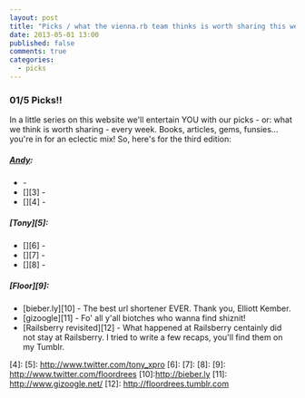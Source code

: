```yaml
---
layout: post
title: "Picks / what the vienna.rb team thinks is worth sharing this week"
date: 2013-05-01 13:00
published: false
comments: true
categories:
  - picks
---
```


### 01/5 Picks!!

In a little series on this website we'll entertain YOU with our picks - or: what we think is worth sharing - every week.
Books, articles, gems, funsies... you're in for an eclectic mix! So, here's for the third edition:

##### [Andy][1]:
  - [][2] - 
  - [][3] - 
  - [][4] - 

##### [Tony][5]:
  - [][6] - 
  - [][7] - 
  - [][8] - 

##### [Floor][9]:
  - [bieber.ly][10] - The best url shortener EVER. Thank you, Elliott Kember.
  - [gizoogle][11] - Fo' all y'all biotches who wanna find shiznit!
  - [Railsberry revisited][12] - What happened at Railsberry centainly did not stay at Railsberry. I tried to write a few recaps, you'll find them on my Tumblr. 



[1]: http://www.twitter.com/pxlpnk
[2]: 
[3]: 
[4]: 
[5]: http://www.twitter.com/tony_xpro
[6]: 
[7]: 
[8]: 
[9]: http://www.twitter.com/floordrees
[10]:http://bieber.ly
[11]: http://www.gizoogle.net/
[12]: http://floordrees.tumblr.com